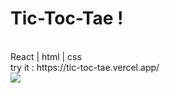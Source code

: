 # Tic-Toc-Tae !
<br>
React | html | css
<br>
try it : https://tic-toc-tae.vercel.app/
<br>
<img src="https://sv1.picz.in.th/images/2022/05/06/H4CVxl.jpg">
